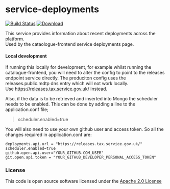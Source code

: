 # service-deployments

[![Build Status](https://travis-ci.org/hmrc/service-deployments.svg?branch=master)](https://travis-ci.org/hmrc/service-deployments) [ ![Download](https://api.bintray.com/packages/hmrc/deployments/service-deployments/images/download.svg) ](https://bintray.com/hmrc/deployments/service-deployments/_latestVersion)

This service provides information about recent deployments across the platform.  
Used by the cataologue-frontend service deployments page.

#### Local development
If running this locally for development, for example whilst running the catalogue-frontend, you will need to alter the config to point to the releases endpoint service directly.
The produciton config uses the releases.public.mdtp dns entry which will not work locally.  
Use https://releases.tax.service.gov.uk/ instead.

Also, if the data is to be retrieved and inserted into Mongo the scheduler needs to be enabled. This can be done by adding a line to the application.conf file;
> scheduler.enabled=true

You will also need to use your own github user and access token.
So all the changes required in application.conf are:

````
deployments.api.url = "https://releases.tax.service.gov.uk/"
scheduler.enabled=true
github.open.api.user="YOUR_GITHUB.COM_USER"
git.open.api.token = "YOUR_GITHUB_DEVELOPER_PERSONAL_ACCESS_TOKEN"
````

### License

This code is open source software licensed under the [Apache 2.0 License]("http://www.apache.org/licenses/LICENSE-2.0.html")
